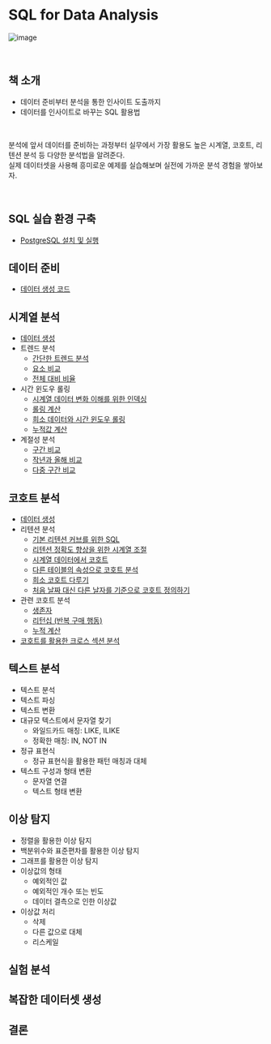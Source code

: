 # SQL for Data Analysis
![image](https://user-images.githubusercontent.com/100760303/210536699-5918281b-a4aa-44d6-9791-9ab4633ccbd1.png)

<br>

## 책 소개
- 데이터 준비부터 분석을 통한 인사이트 도출까지
- 데이터를 인사이트로 바꾸는 SQL 활용법
<br>

분석에 앞서 데이터를 준비하는 과정부터 실무에서 가장 활용도 높은 시계열, 코호트, 리텐션 분석 등 다양한 분석법을 알려준다.<br>
실제 데이터셋을 사용해 흥미로운 예제를 실습해보며 실전에 가까운 분석 경험을 쌓아보자.

<br>

## SQL 실습 환경 구축
- [PostgreSQL 설치 및 실행](https://github.com/soondong2/SQL_for_Data_Analysis/blob/main/PostgreSQL%20%EC%84%A4%EC%B9%98%20%EB%B0%8F%20%EC%8B%A4%ED%96%89.md)
## 데이터 준비
- [데이터 생성 코드](https://github.com/soondong2/SQL_for_Data_Analysis/blob/main/2%EC%9E%A5%20%EB%8D%B0%EC%9D%B4%ED%84%B0%20%EC%A4%80%EB%B9%84/date_dim.sql)
## 시계열 분석
- [데이터 생성](https://github.com/soondong2/SQL_for_Data_Analysis/blob/main/3%EC%9E%A5%20%EC%8B%9C%EA%B3%84%EC%97%B4%20%EB%B6%84%EC%84%9D/1.%20%EB%8D%B0%EC%9D%B4%ED%84%B0%20%EC%83%9D%EC%84%B1.md)
- 트렌드 분석
  - [간단한 트렌드 분석](https://github.com/soondong2/SQL_for_Data_Analysis/blob/main/3%EC%9E%A5%20%EC%8B%9C%EA%B3%84%EC%97%B4%20%EB%B6%84%EC%84%9D/2-1.%20%EA%B0%84%EB%8B%A8%ED%95%9C%20%ED%8A%B8%EB%A0%8C%EB%93%9C%20%EB%B6%84%EC%84%9D.md)
  - [요소 비교](https://github.com/soondong2/SQL-for-Data-Analysis/blob/main/3%EC%9E%A5%20%EC%8B%9C%EA%B3%84%EC%97%B4%20%EB%B6%84%EC%84%9D/2-2.%20%EC%9A%94%EC%86%8C%20%EB%B9%84%EA%B5%90.md)
  - [전체 대비 비율](https://github.com/soondong2/SQL-for-Data-Analysis/blob/main/3%EC%9E%A5%20%EC%8B%9C%EA%B3%84%EC%97%B4%20%EB%B6%84%EC%84%9D/2-3.%20%EC%A0%84%EC%B2%B4%20%EB%8C%80%EB%B9%84%20%EB%B9%84%EC%9C%A8.md)
- 시간 윈도우 롤링
  - [시계열 데이터 변화 이해를 위한 인덱싱](https://github.com/soondong2/SQL-for-Data-Analysis/blob/main/3%EC%9E%A5%20%EC%8B%9C%EA%B3%84%EC%97%B4%20%EB%B6%84%EC%84%9D/3-1.%20%EC%8B%9C%EA%B3%84%EC%97%B4%20%EB%8D%B0%EC%9D%B4%ED%84%B0%20%EB%B3%80%ED%99%94%20%EC%9D%B4%ED%95%B4%EB%A5%BC%20%EC%9C%84%ED%95%9C%20%EC%9D%B8%EB%8D%B1%EC%8B%B1.md)
  - [롤링 계산](https://github.com/soondong2/SQL-for-Data-Analysis/blob/main/3%EC%9E%A5%20%EC%8B%9C%EA%B3%84%EC%97%B4%20%EB%B6%84%EC%84%9D/3-2.%20%EB%A1%A4%EB%A7%81%20%EA%B3%84%EC%82%B0.md)
  - [희소 데이터와 시간 윈도우 롤링](https://github.com/soondong2/SQL-for-Data-Analysis/blob/main/3%EC%9E%A5%20%EC%8B%9C%EA%B3%84%EC%97%B4%20%EB%B6%84%EC%84%9D/3-3.%20%ED%9D%AC%EC%86%8C%20%EB%8D%B0%EC%9D%B4%ED%84%B0%EC%99%80%20%EC%8B%9C%EA%B0%84%20%EC%9C%88%EB%8F%84%EC%9A%B0%20%EB%A1%A4%EB%A7%81.md)
  - [누적값 계산](https://github.com/soondong2/SQL-for-Data-Analysis/blob/main/3%EC%9E%A5%20%EC%8B%9C%EA%B3%84%EC%97%B4%20%EB%B6%84%EC%84%9D/3-4.%20%EB%88%84%EC%A0%81%EA%B0%92%20%EA%B3%84%EC%82%B0.md)
- 계절성 분석
  - [구간 비교](https://github.com/soondong2/SQL-for-Data-Analysis/blob/main/3%EC%9E%A5%20%EC%8B%9C%EA%B3%84%EC%97%B4%20%EB%B6%84%EC%84%9D/4-1.%20%EA%B5%AC%EA%B0%84%20%EB%B9%84%EA%B5%90.md)
  - [작년과 올해 비교](https://github.com/soondong2/SQL-for-Data-Analysis/blob/main/3%EC%9E%A5%20%EC%8B%9C%EA%B3%84%EC%97%B4%20%EB%B6%84%EC%84%9D/4-2.%20%EC%9E%91%EB%85%84%EA%B3%BC%20%EC%98%AC%ED%95%B4%20%EB%B9%84%EA%B5%90.md)
  - [다중 구간 비교](https://github.com/soondong2/SQL-for-Data-Analysis/blob/main/3%EC%9E%A5%20%EC%8B%9C%EA%B3%84%EC%97%B4%20%EB%B6%84%EC%84%9D/4-3.%20%EB%8B%A4%EC%A4%91%20%EA%B5%AC%EA%B0%84%20%EB%B9%84%EA%B5%90.md)
## 코호트 분석
- [데이터 생성](https://github.com/soondong2/SQL-for-Data-Analysis/blob/main/4%EC%9E%A5%20%EC%BD%94%ED%98%B8%ED%8A%B8%20%EB%B6%84%EC%84%9D/1.%20%EB%8D%B0%EC%9D%B4%ED%84%B0%20%EC%83%9D%EC%84%B1.md)
- 리텐션 분석
  - [기본 리텐션 커브를 위한 SQL](https://github.com/soondong2/SQL-for-Data-Analysis/blob/main/4%EC%9E%A5%20%EC%BD%94%ED%98%B8%ED%8A%B8%20%EB%B6%84%EC%84%9D/2-1.%20%EA%B8%B0%EB%B3%B8%20%EB%A6%AC%ED%85%90%EC%85%98%20%EC%BB%A4%EB%B8%8C%EB%A5%BC%20%EC%9C%84%ED%95%9C%20SQL.md)
  - [리텐션 정확도 향상을 위한 시계열 조절](https://github.com/soondong2/SQL-for-Data-Analysis/blob/main/4%EC%9E%A5%20%EC%BD%94%ED%98%B8%ED%8A%B8%20%EB%B6%84%EC%84%9D/2-2.%20%EB%A6%AC%ED%85%90%EC%85%98%20%EC%A0%95%ED%99%95%EB%8F%84%20%ED%96%A5%EC%83%81%EC%9D%84%20%EC%9C%84%ED%95%9C%20%EC%8B%9C%EA%B3%84%EC%97%B4%20%EC%A1%B0%EC%A0%88.md)
  - [시계열 데이터에서 코호트 ](https://github.com/soondong2/SQL-for-Data-Analysis/blob/main/4%EC%9E%A5%20%EC%BD%94%ED%98%B8%ED%8A%B8%20%EB%B6%84%EC%84%9D/2-3.%20%EC%8B%9C%EA%B3%84%EC%97%B4%20%EB%8D%B0%EC%9D%B4%ED%84%B0%EC%97%90%EC%84%9C%20%EC%BD%94%ED%98%B8%ED%8A%B8%20%EB%B6%84%EC%84%9D%ED%95%98%EA%B8%B0.md)
  - [다른 테이블의 속성으로 코호트 분석](https://github.com/soondong2/SQL-for-Data-Analysis/blob/main/4%EC%9E%A5%20%EC%BD%94%ED%98%B8%ED%8A%B8%20%EB%B6%84%EC%84%9D/2-4.%20%EB%8B%A4%EB%A5%B8%20%ED%85%8C%EC%9D%B4%EB%B8%94%EC%9D%98%20%EC%86%8D%EC%84%B1%EC%9C%BC%EB%A1%9C%20%EC%BD%94%ED%98%B8%ED%8A%B8%20%EB%B6%84%EC%84%9D.md)
  - [희소 코호트 다루기](https://github.com/soondong2/SQL-for-Data-Analysis/blob/main/4%EC%9E%A5%20%EC%BD%94%ED%98%B8%ED%8A%B8%20%EB%B6%84%EC%84%9D/2-5.%20%ED%9D%AC%EC%86%8C%20%EC%BD%94%ED%98%B8%ED%8A%B8%20%EB%8B%A4%EB%A3%A8%EA%B8%B0.md)
  - [처음 날짜 대신 다른 날자를 기준으로 코호트 정의하기](https://github.com/soondong2/SQL-for-Data-Analysis/blob/main/4%EC%9E%A5%20%EC%BD%94%ED%98%B8%ED%8A%B8%20%EB%B6%84%EC%84%9D/2-6.%20%EC%B2%98%EC%9D%8C%20%EB%82%A0%EC%A7%9C%20%EB%8C%80%EC%8B%A0%20%EB%8B%A4%EB%A5%B8%20%EB%82%A0%EC%A7%9C%EB%A5%BC%20%EA%B8%B0%EC%A4%80%EC%9C%BC%EB%A1%9C%20%EC%BD%94%ED%98%B8%ED%8A%B8%20%EC%A0%95%EC%9D%98.md)
- 관련 코호트 분석
  - [생존자](https://github.com/soondong2/SQL-for-Data-Analysis/blob/main/4%EC%9E%A5%20%EC%BD%94%ED%98%B8%ED%8A%B8%20%EB%B6%84%EC%84%9D/3-1.%20%EC%83%9D%EC%A1%B4%EC%9E%90.md)
  - [리턴십 (반복 구매 행동)]()
  - [누적 계산]()
- [코호트를 활용한 크로스 섹션 분석]()
## 텍스트 분석
- 텍스트 분석
- 텍스트 파싱
- 텍스트 변환
- 대규모 텍스트에서 문자열 찾기
  - 와일드카드 매칭: LIKE, ILIKE
  - 정확한 매칭: IN, NOT IN
- 정규 표현식
  - 정규 표현식을 활용한 패턴 매칭과 대체
- 텍스트 구성과 형태 변환
  - 문자열 연결
  - 텍스트 형태 변환
## 이상 탐지
- 정렬을 활용한 이상 탐지
- 백분위수와 표준편차를 활용한 이상 탐지
- 그래프를 활용한 이상 탐지
- 이상값의 형태
  - 예외적인 값
  - 예외적인 개수 또는 빈도
  - 데이터 결측으로 인한 이상값
- 이상값 처리
  - 삭제
  - 다른 값으로 대체
  - 리스케일
## 실험 분석
## 복잡한 데이터셋 생성
## 결론
